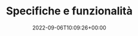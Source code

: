 ---
title : "Specifiche e funzionalità"
description: "Questa è la sede ufficiale della documentazione del Network Addon Mod."
summary: "Siete curiosi di conoscere il funzionamento interno di alcune parti del NAM? Date un'occhiata qui sotto."
lead: "SimCity 4 Network Addon Mod (NAM) del NAM Team"
date: 2022-09-06T10:09:26+00:00
lastmod: 2022-09-06T10:09:26+00:00
draft: false
images: []
weight: 20
url: "/docs/tech-specs/"
---